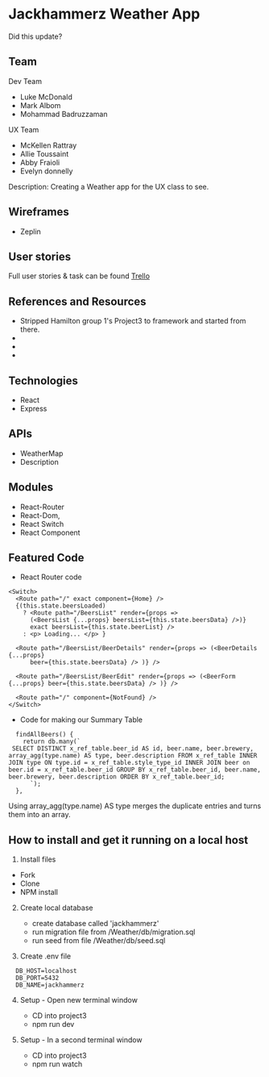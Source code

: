 # Jackhammerz Weather App
Did this update? 

## Team 
Dev Team
- Luke McDonald
- Mark Albom
- Mohammad Badruzzaman

UX Team 
- McKellen Rattray
- Allie Toussaint
- Abby Fraioli
- Evelyn donnelly

Description: Creating a Weather app for the UX class to see. 

## Wireframes
- Zeplin 

## User stories 

Full user stories & task can be found [
Trello](https://trello.com/b/cWocpnJz/weather-app)



## References and Resources
- Stripped Hamilton group 1's Project3 to framework and started from there.  
- 
- 
- 


## Technologies

- React
- Express

## APIs

- WeatherMap
- Description

## Modules

- React-Router
- React-Dom, 
- React Switch
- React Component


## Featured Code 
- React Router code 
```
<Switch>
  <Route path="/" exact component={Home} />
  {(this.state.beersLoaded) 
    ? <Route path="/BeersList" render={props => 
      (<BeersList {...props} beersList={this.state.beersData} />)} 
      exact beersList={this.state.beerList} />
    : <p> Loading... </p> }

  <Route path="/BeersList/BeerDetails" render={props => (<BeerDetails {...props}
      beer={this.state.beersData} /> )} />

  <Route path="/BeersList/BeerEdit" render={props => (<BeerForm {...props} beer={this.state.beersData} /> )} />

  <Route path="/" component={NotFound} />
</Switch>
```

- Code for making our Summary Table 
```
  findAllBeers() {
    return db.many(`
 SELECT DISTINCT x_ref_table.beer_id AS id, beer.name, beer.brewery, array_agg(type.name) AS type, beer.description FROM x_ref_table INNER JOIN type ON type.id = x_ref_table.style_type_id INNER JOIN beer on beer.id = x_ref_table.beer_id GROUP BY x_ref_table.beer_id, beer.name, beer.brewery, beer.description ORDER BY x_ref_table.beer_id;
      `);
  },
```

Using array_agg(type.name) AS type  merges the duplicate entries and turns them into an array. 

## How to install and get it running on a local host
1. Install files
- Fork
- Clone
- NPM install

2. Create local database
    - create database called 'jackhammerz'
    - run migration file from /Weather/db/migration.sql
    - run seed from file /Weather/db/seed.sql

3. Create .env file
```
  DB_HOST=localhost
  DB_PORT=5432
  DB_NAME=jackhammerz

```

4. Setup - Open new terminal window
    - CD into project3
    - npm run dev 

5. Setup - In a second terminal window
    - CD into project3
    - npm run watch
